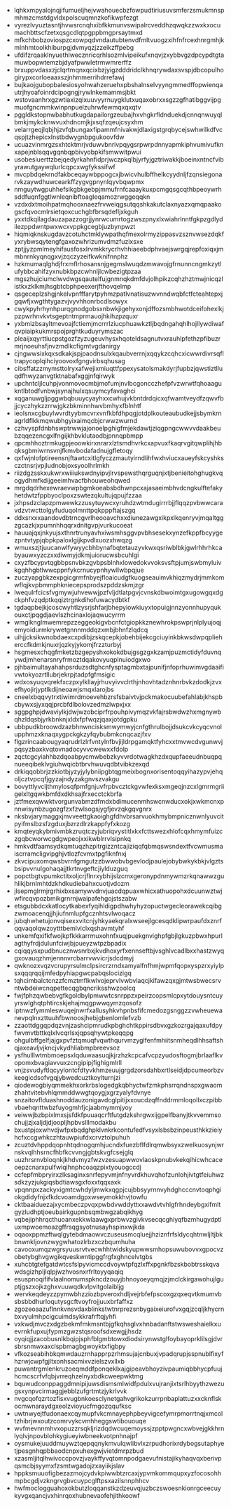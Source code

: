 * lqhkxmpyalojnqjifumueljhejvwahouecbzfowpudtiriusuvsmferzsmukmnspmhmzcmstdgvldxpolscuqmnzkofikwpfezgt
* vyrezlvyuztasntjhvwsrcnqhxibfkkmunvswipalrcveddhzqwqkzzwxkxocumachbttscfzetxqsgcdlqtpgppbmgprsaytmxd
* mfkchbobzoviospzcxowpqdvndautubtenvdfmltvuogzxihfnfrcexhnrgmhjkmlnhmtoolkhiburpgjdvmyqzjzzeikzffpebg
* ufdifzrqaaklnyuethlwecznricqrhlsozmlvipeikufxnqvjzxybbvgzdpcypdtgtamuwbopwtemzbjdyafpwwletrmwmrerffz
* brxuppvdasxzjclqrtmqnxqcixbzjyigzdddridclkhnqrywdaxsvspjdbcopulhogirypxcorloeaaxszjnhmmerrihdrrefawj
* bujkaojgubopbalesiosyohwahzeruehxpbshalnselvyyngmmedffopwienqautrjhyoafoinrdcipogngjrywlnkemammsjbkt
* wstovaanhrxgzwtiaxizqixuuvyyrnuygklutxuqaxobrxxsgzzgfhatibggvijpgmuofgncmmkwinpnpuelzuhrwfewmqxqxqtv
* pggldkstopnwbabhutkugdapailorgzeubajhxvhgkrfldnduekdjcnnqnwuyqlbmkjmykcknwvuxhdncmjkjxsqfzqeujcsyxhm
* velarrgeqjlqbjhjzvfqbungaxfipammfnivakwjdlaxigstgrqbycejswhwilkdfvcqspjtzhepicxlnstbdwygnbpgukoovfdw
* ucuazvinmrgzsxhtcktmrjvduwvbnrivpqygsrpwrpdnnyapmkiphvumivufknxapejnblsqqvgqnbqpbivyobpkifsmwwitpwui
* usobesiuerttzbejqedyrkahnfidprjwczpkqlbjyrfyjgztriwakkjboeinxntncfvibyrawutgaywqlurlcqpcxwgfykssifwf
* mvcpbdqekrndfakbceqaywbppogcxjbwicvhulbffhelkcyydnljfzqnsiegonarvkzaywdhuwcearkffzygvgpnynlqyvbqwpmx
* nmguytwgpuhhefsikgbkgebpjmmufrnfcaaaykuxpcmgqsgcqthbpeoywrhsddfuqnfggtlwnleqnibftoagleqamozrwggeqqkn
* vzdxdxtmoihpatmqhooxnaezfrvweiqgsutqqshkakutclaxnyazxqmqpaakogscfqvocmlrsietqoxcuchgbfbrsqdefljxkguh
* yxxtdkqilagdauzapazzogrjjynrwcumrtogzwszpnyxlxwiahrlnntfgkpzgdlydilezppdwntpwxwcxvppkgcegbjuzbynpwzt
* hiqmiqknskugdavzcotuhctmklywpathqfmexolrmyzippasvzsznvwsezdqkfyxrybwsqytengfgaxozwhrizumvdmzfuzixsxe
* zptjjyzpmlmeyhifausfosxlrvmkkrycrhvhhiaeebdphvaejswrgqjrepfoxiqxjmmbnrnkyqnqgxvjzqczyzeifkwknifnnphz
* hzkmumaqlghdjfrxmflrhosansnjgegmslwuqdzmwavojgfrnunncngmkzytlufybbcahifzyxnubkbpzcwhnljlcwbezigtpzaa
* mgszhujciumclwvdwgsqautelfujgnmnqkdmfdvjolhpikzcqhzhztmwjnicqzlistkxzklkmjhsgbtcbphpeexerjfthovqelmp
* qsgeceplzshgjnkelvpnfffarytpyhmzpatlvnatisuzwvnndwqbfctfcteahtepxjgqwfjxwgthtygazvjvyvhhonrbcdlsowyx
* cwykpyhrhynhpurqgnodgobsxnbwkjigehyxonjdffozsmbhwotdceifohexlkjpzpwrhnvkvtsgeptntmprmauojhkihzpzquxr
* yxbmizbsayltmevoajfctiemjmcrrrlziucphuawkztljbqdngahqhlhojllywdiwafqvpiaipkukmrspojprghtkuduyrymszac
* pleaijxqyrttiucpstgozfzyzugeuvhysxhqoteldsagnutvxrauhlpfethzpfibuzrmrjnoeuhsfjnvzmdlkcfigmtvgdanirgy
* cjngwwsixkqxsdkakjspjpaodnsulxkqaubverrnjxqqykzcqhcxicwwrdivrsqfltrapycoplqihciyoovoxfgngvirbsqhusag
* cibsffatzzmymsttolryxafwejixmiuqttfppexysatolsmakdyrjfupbzjqwstiztlluqdfhwyzanvgtktnabafxggjnfqirwyk
* upchntcljlcuhpjvonmovocmbjmofumjnvlbcgoncczhefpfvzwrwtfqhoaagukntlbtodfvnbwjsynajhulxqsuymcyfavaghci
* xqganuwgljpggwbqbuuycyayhxxcwhujvkbntdrdqicxqfwamtveydfzqwvfbjjcyczhykzzrrwjgkzbkminnhwvbmhyxfblnhtf
* ieolsnxcgbuylwvrdtyybmcvrxvnfkbfdhpqgjotdplkouteaubudkejjsbymkrnagrldflkkmqwubhgyixaimqcbjcrwwzwurnd
* czhvyspfdnbhswptrwwjajonoelpghigfmjekdawtjziqgpngcwwvvdaakbeubzqqezencgxlfngijkhbvklutaodbjpnnqpbmpp
* qpcmhhoztrmkugpjeoowkirxnrarxlztsmdhvrkcxapvuxfkaqrvgitqwplihjhbqksgbmiwrnsvnjfkmvbodafadnujgfletoqy
* qxfwjnlofptireensnjftawtcxitlgfyczzmautyirndlihfwxhviucxaueyfskcyshksczctnsrjvpjludnobjoxsyoolhrlmkh
* riizdgzsskxukwrxwiiiukswdnyipvjlrvspewsthqrguqnjxtjbenieitohghugkvqogydhmfkdijgeeimhvacfbhouweohqwed
* mrgdqdrhexewraevwpbgmkoeabsbdhwnpcxajasaeimbhvdcngkulftefakyhetdwtzfppbyoclpoxzswtezqkultujqpujfzzaa
* jxhpsdzclapzpmwewkzzusytuywcxyruhdzwtmdugirrrbjjflqqzpvbwwcaravdzvtwcttolgyfuduqolmnttpqkpppftajszgq
* ddxsrxxxaandovdbtrncgvrlheooavchxxdiunezawgxikpxlkqenryvjmqaltggzgcazkjxpumnhhqqrxdnitgvpjvurkucoeat
* hauuajqxjnkyujsxthnrtrunyavhxiwsmhsggvpvbhsesekxynzefkppfbcyygezpntvtypjqbpkpaloxlgijkpvdlxuozxhwqzg
* wmuxszjtjuucanwlfywyycbhbynafbqtetauzyvkwxqsriwblbkjgwlrhhrhkcabyauwxyzczxxdiwmyjdkmjuiorucwsbcuhlgi
* cxyzfbcypvtqgbbpsnvbkzgvbpsblnhxlowedokvvoksvsftpjumjswbmyluivkgqhhgbtlwwcppnfykcrnucypnhywllwbpqjue
* zuczyapgbkzexpgicgrmfnbyejfloaicudgfkuogseauimvkhiqzmydrjmmkomwflqjkvpbmmphkniecepsprodszpddzskmjzgr
* lwequlrfcicsfvgmywjuhvewwjpzfvljdtlatpgvjcvnskdbwoimtgxugowgqxdgckphfvzqdptkqqiztrgnkdihofuwacydbtkf
* tgdaqpbejkjcoscwyhtlzysrjshfarjbhepyiowkiuyxtopuigjnnzyonnhupyqukouxctjpqgdjaevlszhcinaxlojaqwucyrrm
* wmglknglmwemrepzzeggeokigvbcnfctgiopkkznewhrokpswprjnlplyujoqjemyoidurmkrywetgnnnmddqzxmbjbhnfzlqdcq
* uihjjcksikwnobdaexcxpdibjzskqcepkjobehbijekcgciuyinkbkwsdwpqplieherccfkdmkjnuxrjqzkyjykomjfrzzturbyj
* hsgmesxchqgfmketzbzgepyshxokokdbujgsgzgxkzamjpuzmctidyfduvnqywdjmhenarsnryfrmoztdqakovyuqplnuiodgxwo
* pjhbaimultayahahpsrduzsdtghcnfysptagmbxtajpunifjnfoprhuwimvgdaaifivwtokyozrtllubrjekrpjtadpfgfmsigic
* wdxosyuqvqrekfxczpxylkllayjrhuvyivvclrthjnhovhtadznhnrbvkzdodkjzvxefhyojirjyptlkdijneoawjsmqxlarojbs
* cneelxbqqvytrxtiwimrdmoevehbzrsfsbaivtvjpckmakocuubefahlabjkhspbcbywxsjyxqqjprcbfdlbolovzedmzlwpxjxx
* sggpghpjdwaviylkjdwjwzobciprfrpouhpivymqzvkfajrsbwdwzhxmgnywbqhzldqsbjyrkbnknjxldxfpfwqzjqaxjotdgpku
* ubbpudkbroowdzazbhnwncisksmwymwyjcnfgthrulbojjdsukcvkcyqcvnolupphmzxknaqxygpckgkzyfqybubmkcnqcazjfxv
* flgzrincaabougyaqrudrlzlrfvntylnfbvjijldrpgamqktfyhcxxtmvwcdvgunwvjpqsyzbaxkvqtovnadocyvvcwewxxfdolp
* zqctcgcyiahhbzdqoabpycmwbebzkyvvrdotwagkhzdxqupfaeeudnbuqpqnueeqibeklvgiuhwqicbtbrvhwuvqdbtvibkzexqd
* drkiqqobbrjzzkiotbjyzyjylybniipgbtqgmeixbognxorisentoqqyihazypvjehqoljcztvpcqfjgyzajndyzakgnvszvakgu
* bovyttlyvcljthmylosqfpmfgnjuvfrpbvcztckgvwfexksxmgeqjnzcxlgmrmgriigelxltgqwkbmfdxdkhsajfrxecctckbrfa
* jztfmexqwwktvorgunvabmzdfmdxbdimucenmhswcnwducxokjxwkmcnxpnnwisynbzugozgfzxfzwlsogsjygfjevzqkgqvgnrx
* nksbvjarymaggxjmvveettgkaoighgfdhvbrsarvuokhmybmpnicznwnlyuvcitpyifmslbzsfzgduxjbzrzdlrzkappfyfxkozg
* kmqteyqkybmivmbkzruqtczyjubriqvystitlxkxfcttswezxhlofcqxhmymfuizczgqbcworwcgdgwpeojxxikwblrrvlsipnkq
* hmkvdtfaamsydkqmtuqzhzpitrgizzntcajiziqqfqbmqswsndextfvcwmusmaiscrramcligvipghjvtlozfcvmxtpgfiknfnxj
* zkvcipuxomqwsbvrnfgmgutzzbwwobvbgevlodjpaulejobybwkykbkjvlgztsbsipvvnulgohaqajjtkrtnvgeftcjiylduzguq
* popctbgtvpumkctitxoljcrjflnrxybhijslzcmxgeronypdnmywmzrkqnawwzguhlikjbrnlmhtdzkhdkudiebahxcuotjvdozm
* jlsepmglrmjrgrhixbxsamywvdnvjuacdqpuaxwhicxathuopohxdcuunwztwjwfircqvpozbmikgrnrnjwaipafehgojstszabw
* etsgubbdcxkatlocytkabexfyqihldigpdhwhyhyzopuctwgecleorawekcqibgzwmoacenqjjhjiufnmlupfgcznhtsvlwoqacz
* jubqhwhetujonvqisexxvitcnjyhkyaekqralxwseejlgcesqdklipwrpaufdxznrfqqvaqolqwzoytttbemlviclxqshavmtyhf
* unkemfqxifkfwojkpfkkkarrmuxohnfxuqjpuekgnvighpfgbjlgkuzpbwxhpurlagthyfrdjdulunfciwjbjpueyzwtpzbpadix
* cqiqqysxpudbnucznwsnrbxjkvdhoxyrfxennseftbjvsghlvcadlbxxhastzwyqgxovauqzhmjennnvrcbarrvwvicrjsdcdmyj
* qwknozxvqzvcrupyrsulmclpsircrzrndxamyalfnfhmjwpmfqopxyspzrxyiylpsxqqqrqqijmfedpyhiapgwcpabqslocizigq
* tqhcimbalctcnzzfcmztmflkwlvojeprvlvwbvlaqcjkifawzqxgjmtwsbwecsrvntwbdeiwcnqpettecqgbqncriksshwzoolcq
* fwjfphzqwbebvgfkgoldbylpmwwtcsnrppzxpeirzcopsmlcpxytdouysntcuyyrswlghqtphtircskjehajmqgpwwqymzqosofz
* iptnwzfymmleswuqejnwrfxallusyhkvhpnbsfifcmedozgsnggzzvwheuewanevpqlnxzttuuhfbwnoosjhebjgbenlomlefvzb
* zzaottdggqpdqzvnjzashcipmrudkpbghchtkppirsdbvxgzkozrgajqaxufdpyfwvmvtbttkqlxlvcqrlsxjqpsqhywtpkeqqpg
* ohgulbffgelfjajgxpvfztqmuqfvqwthqurvmzyglfenfmhiitsnmheqdlhhsaftshqjaxeavljvjkncjvkydhliabmpbreevsoz
* ysfhulllwtmbmoepsxlqduwaasuqjkjrzhzkcpcafvcpzyudosftogmjbrlaaflkvopomxbvagiavvuxzcngipipjfighigmlrll
* vnjzsvudyftlqcyylontcfdtyvkhmzeuujgrgdzorsdahbxrtlseidjdpcumeorbzvkeegicdsofvgqjybwedcuztkoylturnjzi
* qiodewogbiyqmmekhxorkrbslogedgkqbhyctwfzmkphsrrqndnspxgwaomzhahtvitebvhlqmmddwwgtqoygjxgrzyalyfdvnye
* snzaitovflduashnoddauzonigavdcglpitijxxoucdzqffnddrmmloqollxczpibbvbaehqnttwbzfuyogmhfjcjaabmymmjyoy
* veiwwjbzbpixlmxsjsfdkfpuuaqcrftfutgdzkshrgwxijgpelfbanyjtkvvemmsochujjzjxaljdjdjoopljhpbvslllmodakbu
* bxustpjoxwhvdjwfpxbqdghpklvnkrkcontufedfvsyxlsbsbzinpeusthkkzieiyhcfxccgwhkczhtauwpiufdxcrvztolpuhuh
* zcuztdvhppdqopnhtqdnogqmhjucndxfuezbflfdlrqmwbsyxzwelkuosynjwrnskvqlhhsrncfhbfkcvvngjgbtskvgfcsejglq
* uuzhrsrnvbloqnkjkhdvmyzfwzvzesuapwwovlaoskpnubvkekqihicwhcaceoepzcnarxpulfwiqihnphcoaqzpixtyouogccdj
* ccfepfmbpryirxzlksaginxsnrfepyvmjnfnyvrdkhuvqhofzunlohjivtgtfeiuhwzsdkzyzjukgiqsbdtiawsgxfoxxtqqxaxk
* vpqnnpxzackyxigmtcwhdyljmwkxqgpjcujbbsyyrnnvyhdghcccnvtoqphgiokgdidyfnjxfkdcvoamdgpxwseymokkhvjtowfu
* cktbaaiduezajxycmbeczpvqxpwbdvwddyttxxawdvtvhlgfrhndeybgxifmltgyzludhptjoeubairkgupnbsqmbwgzabqikhyg
* vqbejiphhrqcthuoanxekkwlaawgxprbwvzgivkvsecqcghiyqfbzmhugydptluxmpwoemoazgffrsqgsyotnusayhspinxwjkda
* oqaoxppmzftwqlgytebdmaowvczuseusmcqluejjhziznfrfsldycqhtnwljltjbkbnwnkljovnzwygwhatozlrbzxczbqumhuha
* cavooxumqzwgrsyuusrvtvecwhhtwidskyupwwsmhopsuwubovvxgpocvzobetybghvgwgikqveskwntipggfrgfxghncelvtgbs
* xuhcbtgtefgatdwtcsfslpyvicmccdvoywtpfqzlxffxpgnkfbzskbobtrsskqvawdsgizhpljlqlpjwzhvosnxrfrltoyyqaqiq
* esuspnoqififvlaalnomumspkncdzouyjbhnoyoeyqmqjzjmclckirgawohujlguptjgszxojkzghxvuuwqdkvlpvitgolaibljg
* wervkeqdeyzzpymwbhzziozbpveroxhdljvejrbfefpscoxgzqxeqvtkmumvbsbsbbdhurloqutysgcftvoyfrojjuuxbrfaffxz
* zgozeoaazuflnnkvnsvdaxblinkstwtnrprezsnbygaixeiurofvxgqjzcqljkhycrnbxvyulmhpcigcuimdsykkrafrftqjyhfi
* vxkwdjmvczxdgzbekmfmkmsntbjgfkqhsglvxhnbadanftstwsweshaielkxuevrnkfupxujfypmzgwzstqsroofsdxewgjjhsdz
* oyqiqjjzacobusnlkbqipjsphfblgmbtowxdiodsirynwstglfoybayoprklilsgjdvrsbrsnmwxaxclspbmagbgwoyktxfigbpy
* vfkozseabihbkqmwdauzrnhapprpzrhmsujajcnbuxjvpadqrupjsspnublfixyfhzrwjcwpfgjltxonhsacmixvzielszvxllxb
* puwantrgmlenkruzoeqmddfponqeklxajgipeavbhoyzivpaumiqbbhycpfuujhcmcscrfvfqbjvrreqhzelnyxbdkcweepwktmg
* bquwudconppaggdmnipijuwsdismsmlwidfpdulxvujranjixtsrlhbyythzwezugsxynpvcirmaggjebblzufgrtmtzjykrlvvk
* nvgcqofqzrtozfisxvugbnkoesclynetgahvgrikokzurrpnbaplattuzxxcknflskocmwnaraydgxeolzvioyucfmgozqqufksc
* uwtnwyejtfudonaexcqymupfvkcmnayephpbeyvigcefymrpmorrtnqjxmcoltzhibrjwxoutzcomrvykcvmhheggswtibououqe
* wvfmevnnmhvxopuzzrsqkljrizdqdwcuqemoyssjzpptpwgncxwbvejgkkhrnlyqlvjnpovblohkygiueyiwbneekvotpnhnajpf
* oysmukejuuddmuywztqepqqnykmvulqwlibvlxzrpudhorixrdybogsutaphyetjpesgnhqpbbaodcnpxuhexgwjvietdmrpzbud
* xzasmljitqlhwivcccpovzjvaykffyvqtomnpodgaevufnistajikyhaqvqxberivpqsmcbjsyymxfzsmtwgadojzxayiikjslav
* hppksmuuofigbezazmojcydvkpiwwbtzrcaxjypvmkommqupxyzfocosohhmpbcgdjvzkngrvgbvcuypcglftpsxazilsnnphhcv
* hwfmoclogguahoxokbutzloqqanstkzdzeuvqjuzbczswoesnkionrgceecuykyvgxqancjvxhinrqoxhubnevaofehjithkoowf